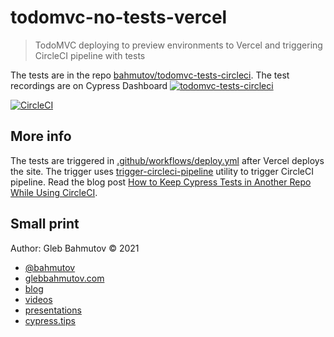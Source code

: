 # todomvc-no-tests-vercel

> TodoMVC deploying to preview environments to Vercel and triggering CircleCI pipeline with tests

The tests are in the repo [bahmutov/todomvc-tests-circleci](https://github.com/bahmutov/todomvc-tests-circleci). The test recordings are on Cypress Dashboard [![todomvc-tests-circleci](https://img.shields.io/endpoint?url=https://dashboard.cypress.io/badge/simple/15cjtg/main&style=flat&logo=cypress)](https://dashboard.cypress.io/projects/15cjtg/runs)

[![CircleCI](https://circleci.com/gh/bahmutov/todomvc-tests-circleci/tree/main.svg?style=svg)](https://circleci.com/gh/bahmutov/todomvc-tests-circleci/tree/main)

## More info

The tests are triggered in [.github/workflows/deploy.yml](./.github/workflows/deploy.yml) after Vercel deploys the site. The trigger uses [trigger-circleci-pipeline](https://github.com/bahmutov/trigger-circleci-pipeline) utility to trigger CircleCI pipeline. Read the blog post [How to Keep Cypress Tests in Another Repo While Using CircleCI](https://glebbahmutov.com/blog/how-to-keep-cypress-tests-in-another-repo-with-circleci/).

## Small print

Author: Gleb Bahmutov &copy; 2021

- [@bahmutov](https://twitter.com/bahmutov)
- [glebbahmutov.com](https://glebbahmutov.com)
- [blog](https://glebbahmutov.com/blog/)
- [videos](https://www.youtube.com/glebbahmutov)
- [presentations](https://slides.com/bahmutov)
- [cypress.tips](https://cypress.tips)
